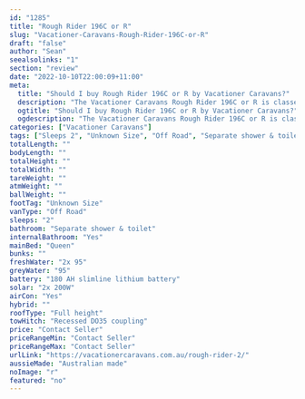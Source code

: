 ```yaml
---
id: "1285"
title: "Rough Rider 196C or R"
slug: "Vacationer-Caravans-Rough-Rider-196C-or-R"
draft: "false"
author: "Sean"
seealsolinks: "1"
section: "review"
date: "2022-10-10T22:00:09+11:00"
meta:
  title: "Should I buy Rough Rider 196C or R by Vacationer Caravans?"
  description: "The Vacationer Caravans Rough Rider 196C or R is classed as Off Road, and sleeps 2 people. It is Australian made and comes in at Unknown Size. It generally has Separate shower & toilet."
  ogtitle: "Should I buy Rough Rider 196C or R by Vacationer Caravans?"
  ogdescription: "The Vacationer Caravans Rough Rider 196C or R is classed as Off Road, and sleeps 2 people. It is Australian made and comes in at Unknown Size. It generally has Separate shower & toilet."
categories: ["Vacationer Caravans"]
tags: ["Sleeps 2", "Unknown Size", "Off Road", "Separate shower & toilet", "Full height", "Price Unknown", "Australian made"]
totalLength: ""
bodyLength: ""
totalHeight: ""
totalWidth: ""
tareWeight: ""
atmWeight: ""
ballWeight: ""
footTag: "Unknown Size"
vanType: "Off Road"
sleeps: "2"
bathroom: "Separate shower & toilet"
internalBathroom: "Yes"
mainBed: "Queen"
bunks: ""
freshWater: "2x 95"
greyWater: "95"
battery: "180 AH slimline lithium battery"
solar: "2x 200W"
airCon: "Yes"
hybrid: ""
roofType: "Full height"
towHitch: "Recessed DO35 coupling"
price: "Contact Seller"
priceRangeMin: "Contact Seller"
priceRangeMax: "Contact Seller"
urlLink: "https://vacationercaravans.com.au/rough-rider-2/"
aussieMade: "Australian made"
noImage: "r"
featured: "no"
---
```

